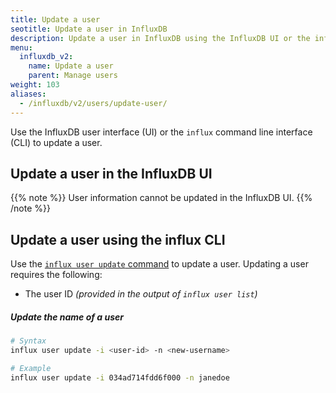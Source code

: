 ```yaml
---
title: Update a user
seotitle: Update a user in InfluxDB
description: Update a user in InfluxDB using the InfluxDB UI or the influx CLI.
menu:
  influxdb_v2:
    name: Update a user
    parent: Manage users
weight: 103
aliases:
  - /influxdb/v2/users/update-user/
---
```


Use the InfluxDB user interface (UI) or the `influx` command line interface (CLI)
to update a user.

## Update a user in the InfluxDB UI

{{% note %}}
User information cannot be updated in the InfluxDB UI.
{{% /note %}}

## Update a user using the influx CLI

Use the [`influx user update` command](/influxdb/v2/reference/cli/influx/user/update)
to update a user. Updating a user requires the following:

- The user ID _(provided in the output of `influx user list`)_

##### Update the name of a user
```sh
# Syntax
influx user update -i <user-id> -n <new-username>

# Example
influx user update -i 034ad714fdd6f000 -n janedoe
```
